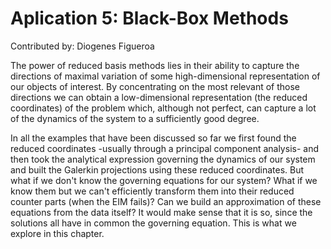 # Aplication 5: Black-Box Methods
Contributed by: Diogenes Figueroa

The power of reduced basis methods lies in their ability to capture the directions of maximal variation of some high-dimensional representation of our objects of interest. By concentrating on the most relevant of those directions we can obtain a low-dimensional representation (the reduced coordinates) of the problem which, although not perfect, can capture a lot of the dynamics of the system to a sufficiently good degree. 

In all the examples that have been discussed so far we first found the reduced coordinates -usually through a principal component analysis- and then took the analytical expression governing the dynamics of our system and built the Galerkin projections using these reduced coordinates. But what if we don't know the governing equations for our system? What if we know them but we can't efficiently transform them into their reduced counter parts (when the EIM fails)? Can we build an approximation of these equations from the data itself? It would make sense that it is so, since the solutions all have in common the governing equation. This is what we explore in this chapter.
